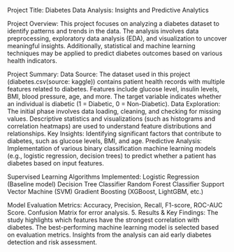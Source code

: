 Project Title:
Diabetes Data Analysis: Insights and Predictive Analytics

Project Overview:
This project focuses on analyzing a diabetes dataset to identify patterns and trends in the data. The analysis involves data preprocessing, exploratory data analysis (EDA), and visualization to uncover meaningful insights. Additionally, statistical and machine learning techniques may be applied to predict diabetes outcomes based on various health indicators.

Project Summary:
Data Source: The dataset used in this project (diabetes.csv(source: kaggle)) contains patient health records with multiple features related to diabetes.
Features include glucose level, insulin levels, BMI, blood pressure, age, and more.
The target variable indicates whether an individual is diabetic (1 = Diabetic, 0 = Non-Diabetic).
Data Exploration: The initial phase involves data loading, cleaning, and checking for missing values. Descriptive statistics and visualizations (such as histograms and correlation heatmaps) are used to understand feature distributions and relationships.
Key Insights: Identifying significant factors that contribute to diabetes, such as glucose levels, BMI, and age.
Predictive Analysis: Implementation of various binary classification machine learning models (e.g., logistic regression, decision trees) to predict whether a patient has diabetes based on input features.

Supervised Learning Algorithms Implemented:
Logistic Regression (Baseline model)
Decision Tree Classifier
Random Forest Classifier
Support Vector Machine (SVM)
Gradient Boosting (XGBoost, LightGBM, etc.)

Model Evaluation Metrics:
Accuracy, Precision, Recall, F1-score, ROC-AUC Score.
Confusion Matrix for error analysis.
5. Results & Key Findings:
The study highlights which features have the strongest correlation with diabetes.
The best-performing machine learning model is selected based on evaluation metrics.
Insights from the analysis can aid early diabetes detection and risk assessment.
